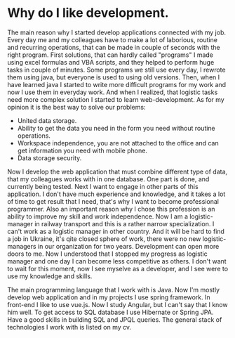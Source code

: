 # Why do I like development.
The main reason why I started develop applications connected with my job. Every day me and my colleagues have to make a lot of laborious, routine and recurring operations, that can be made in couple of seconds with the right program.
First solutions, that can hardly called "programs" I made using excel formulas and VBA scripts, and they helped to perform huge tasks in couple of minutes.
Some programs we still use every day, I rewrote them using java, but everyone is used to using old versions.
Then, when I have learned java I started to write more difficult programs for my work and now I use them in everyday work.
And when I realized, that logistic tasks need more complex solution I started to learn web-development.
As for my opinion it is the best way to solve our problems:
- United data storage.
- Ability to get the data you need in the form you need without routine operations.
- Workspace independence, you are not attached to the office and can get information you need with mobile phone.
- Data storage security.

Now I develop the web application that must combine different type of data, that my colleagues works with in one database. 
One part is done, and currently being tested. Next I want to engage in other parts of this application.
I don't have much experience and knowledge, and it takes a lot of time to get result that I need, that's why I want to become professional programmer.
Also an important reason why I chose this profession is an ability to improve my skill and work independence. Now I am a logistic-manager in railway transport and this is a rather narrow specialization. I can't work as a logistic manager in other country. And it will be hard to find a job in Ukraine, it's qite closed sphere of work, there were no new logistic-managers in our organization for two years.
Development can open more doors to me. Now I understood that I stopped my progress as logistic manager and one day I can become less competitive as others. I don't want to wait for this moment, now I see myselve as a developer, and I see were to use my knowledge and skills.

The main programming language that I work with is Java. Now I'm mostly develop web application and in my projects I use spring framework. In front-end I like to use vue.js. Now I study Angular, but I can't say that I know him well. To get access to SQL database I use Hibernate or Spring JPA.  Have a good skills in building SQL and JPQL queries. The general stack of technologies I work with is listed on my cv.